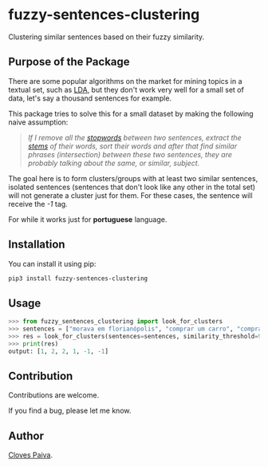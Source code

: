 # fuzzy-sentences-clustering

Clustering similar sentences based on their fuzzy similarity.

## Purpose of the Package

There are some popular algorithms on the market for mining topics in a textual set, such as [LDA](https://en.wikipedia.org/wiki/Latent_Dirichlet_allocation), but they don't work very well for a small set of data, let's say a thousand sentences for example.

This package tries to solve this for a small dataset by making the following naive assumption:

> *If I remove all the [stopwords](https://en.wikipedia.org/wiki/Stop_word) between two sentences, extract the [stems](https://en.wikipedia.org/wiki/Stemming) of their words, sort their words and after that find similar phrases (intersection) between these two sentences, they are probably talking about the same, or similar, subject.*

The goal here is to form clusters/groups with at least two similar sentences, isolated sentences (sentences that don't look like any other in the total set) will not generate a cluster just for them. For these cases, the sentence will receive the *-1* tag.

For while it works just for **portuguese** language.

## Installation

You can install it using pip:

```bash
pip3 install fuzzy-sentences-clustering
```

## Usage

```python
>>> from fuzzy_sentences_clustering import look_for_clusters
>>> sentences = ["morava em florianópolis", "comprar um carro", "compra de um carro", "em florianópolis eu moro", "gosto de samba", "quero comer tapioca"]
>>> res = look_for_clusters(sentences=sentences, similarity_threshold=90)
>>> print(res)
output: [1, 2, 2, 1, -1, -1]
```

## Contribution

Contributions are welcome. 

If you find a bug, please let me know.

## Author

[Cloves Paiva](https://www.linkedin.com/in/cloves-paiva-02b449124/).